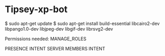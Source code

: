 # Tipsey-xp-bot

$ sudo apt-get update 
$ sudo apt-get install build-essential libcairo2-dev libpango1.0-dev libjpeg-dev libgif-dev librsvg2-dev

Permissions needed:
MANAGE_ROLES

PRESENCE INTENT
SERVER MEMBERS INTENT